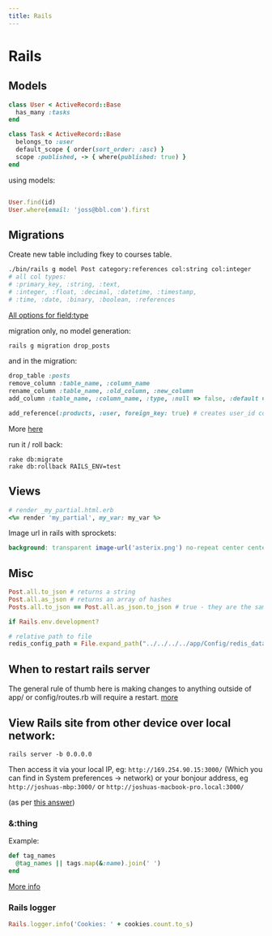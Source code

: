 ```yaml
---
title: Rails
---
```


<h1>Rails</h1>

<h2>Models</h2>

~~~ruby
class User < ActiveRecord::Base
  has_many :tasks
end

class Task < ActiveRecord::Base
  belongs_to :user
  default_scope { order(sort_order: :asc) }
  scope :published, -> { where(published: true) }
end
~~~

using models:

~~~ruby

User.find(id)
User.where(email: 'joss@bbl.com').first
~~~

<h2>Migrations</h2>


Create new table including fkey to courses table.

~~~bash
./bin/rails g model Post category:references col:string col:integer
# all col types:
# :primary_key, :string, :text,
# :integer, :float, :decimal, :datetime, :timestamp,
# :time, :date, :binary, :boolean, :references
~~~

[All options for  field:type](http://stackoverflow.com/questions/4384284/rails-generate-model-fieldtype-what-are-the-options-for-fieldtype)


migration only, no model generation:

~~~ruby
rails g migration drop_posts
~~~

and in the migration:

~~~ruby
drop_table :posts
remove_column :table_name, :column_name
rename_column :table_name, :old_column, :new_column
add_column :table_name, :column_name, :type, :null => false, :default => ''

add_reference(:products, :user, foreign_key: true) # creates user_id col, with proper fkey index
~~~

More [here](http://edgeapi.rubyonrails.org/classes/ActiveRecord/ConnectionAdapters/SchemaStatements.html#method-i-add_reference)

run it / roll back:

~~~markup
rake db:migrate
rake db:rollback RAILS_ENV=test
~~~

<h2>Views</h2>

~~~ruby
# render _my_partial.html.erb
<%= render 'my_partial', my_var: my_var %>
~~~

Image url in rails with sprockets:

~~~scss
background: transparent image-url('asterix.png') no-repeat center center;
~~~

<h2>Misc</h2>

~~~ruby
Post.all.to_json # returns a string
Post.all.as_json # returns an array of hashes
Posts.all.to_json == Post.all.as_json.to_json # true - they are the same.
~~~

~~~ruby
if Rails.env.development?
~~~

~~~ruby
# relative path to file
redis_config_path = File.expand_path("../../../../app/Config/redis_database_numbers.json", __FILE__)
~~~

<h2>When to restart rails server</h2>

The general rule of thumb here is making changes to anything outside of app/ or config/routes.rb will require a restart. [more](http://stackoverflow.com/questions/17729345/when-do-i-need-to-restart-server-in-rails)

<h2>View Rails site from other device over local network:</h2>

~~~
rails server -b 0.0.0.0
~~~

Then access it via your local IP, eg: `http://169.254.90.15:3000/` (Which you can find in System preferences -> network) or your bonjour address, eg `http://joshuas-mbp:3000/` or `http://joshuas-macbook-pro.local:3000/`

(as per [this answer](http://stackoverflow.com/a/28948293/1373987))


### &:thing

Example:

~~~ruby
def tag_names
  @tag_names || tags.map(&:name).join(' ')
end
~~~

[More info](http://stackoverflow.com/questions/1217088/what-does-mapname-mean-in-ruby)

### Rails logger

~~~ruby
Rails.logger.info('Cookies: ' + cookies.count.to_s)
~~~